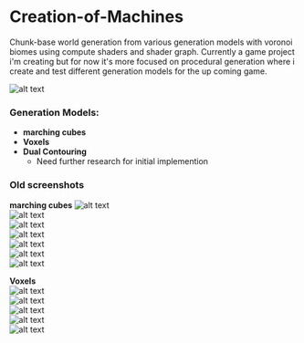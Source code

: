 # Creation-of-Machines
Chunk-base world generation from various generation models with voronoi biomes using compute shaders and shader graph.
Currently a game project i'm creating but for now it's more focused on procedural generation where i create and test different generation models for the up coming game.  

![alt text](https://media.discordapp.net/attachments/643683921258610740/736178145086144592/unknown.png)  

### Generation Models: 
- **marching cubes**  
- **Voxels**  
- **Dual Contouring**  
  - Need further research for initial implemention  
  
### Old screenshots

**marching cubes**
![alt text](https://cdn.discordapp.com/attachments/250127073597849600/709149663738986537/unknown.png)  
![alt text](https://media.discordapp.net/attachments/250127073597849600/709151886179303424/unknown.png)  
![alt text](https://media.discordapp.net/attachments/250127073597849600/709153201416306818/unknown.png)  
![alt text](https://media.discordapp.net/attachments/250127073597849600/709160370995986443/unknown.png)  
![alt text](https://media.discordapp.net/attachments/250127073597849600/709160096621527110/unknown.png)  
![alt text](https://media.discordapp.net/attachments/643683921258610740/644393647751561216/unknown.png)  
![alt text](https://media.discordapp.net/attachments/643683921258610740/644076201866166292/unknown.png)  

**Voxels**  
![alt text](https://media.discordapp.net/attachments/643683921258610740/736176131467772034/unknown.png)  
![alt text](https://media.discordapp.net/attachments/643683921258610740/736499043080994826/unknown.png)  
![alt text](https://media.discordapp.net/attachments/643683921258610740/736498914793881661/unknown.png)  
![alt text](https://media.discordapp.net/attachments/643683921258610740/736357238964486244/unknown.png)  
![alt text](https://media.discordapp.net/attachments/643683921258610740/735774880540393563/unknown.png)  
